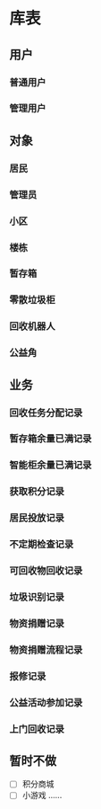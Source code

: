 # 库表
## 用户
### 普通用户
### 管理用户
## 对象
### 居民
### 管理员
### 小区
### 楼栋
### 暂存箱
### 零散垃圾柜
### 回收机器人
### 公益角
## 业务
### 回收任务分配记录
### 暂存箱余量已满记录
### 智能柜余量已满记录
### 获取积分记录
### 居民投放记录
### 不定期检查记录
### 可回收物回收记录
### 垃圾识别记录
### 物资捐赠记录
### 物资捐赠流程记录
### 报修记录
### 公益活动参加记录
### 上门回收记录
## 暂时不做
- [ ] 积分商城
- [ ] 小游戏
......
